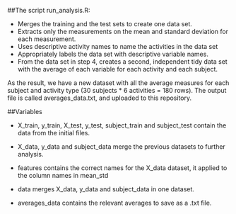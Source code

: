 ##The script run_analysis.R:

* Merges the training and the test sets to create one data set.
* Extracts only the measurements on the mean and standard deviation for each measurement. 
* Uses descriptive activity names to name the activities in the data set
* Appropriately labels the data set with descriptive variable names. 
* From the data set in step 4, creates a second, independent tidy data set with the average of each variable for each activity and each subject.

As the result, we have a new dataset with all the average measures for each subject and activity type (30 subjects * 6 activities = 180 rows). The output file is called averages_data.txt, and uploaded to this repository.

##Variables

* X_train, y_train, X_test, y_test, subject_train and subject_test contain the data from the initial files.

* X_data, y_data and subject_data merge the previous datasets to further analysis.

* features contains the correct names for the X_data dataset, it applied to the column names in mean_std

* data merges X_data, y_data and subject_data in one dataset.

* averages_data contains the relevant averages to save as a .txt file.

